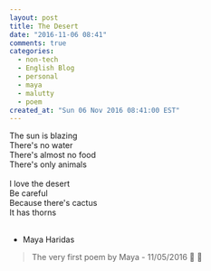 ```yaml
---
layout: post
title: The Desert
date: "2016-11-06 08:41"
comments: true
categories:
  - non-tech
  - English Blog
  - personal
  - maya
  - malutty
  - poem
created_at: "Sun 06 Nov 2016 08:41:00 EST"
---
```

The sun is blazing<br />
There's no water<br />
There's almost no food<br />
There's only animals<br />
<br />
I love the desert<br />
Be careful<br />
Because there's cactus<br />
It has thorns<br />
<br />
- Maya Haridas

> The very first poem by Maya - 11/05/2016
> 🌵 🐫 
